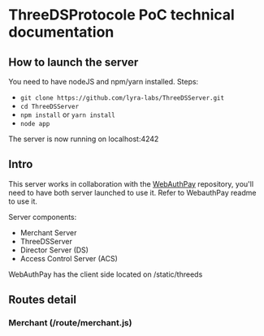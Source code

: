 # ThreeDSProtocole PoC technical documentation

## How to launch the server

You need to have nodeJS and npm/yarn installed.
Steps:

* `git clone https://github.com/lyra-labs/ThreeDSServer.git`
* `cd ThreeDSServer`
* `npm install` or `yarn install`
* `node app`

The server is now running on localhost:4242

## Intro

This server works in collaboration with the [WebAuthPay](https://github.com/lyra-labs/WebAuthPay) repository, you'll need to have both server launched to use it. Refer to WebauthPay readme to use it.

Server components:

* Merchant Server
* ThreeDSServer
* Director Server (DS)
* Access Control Server (ACS)

WebAuthPay has the client side located on /static/threeds

## Routes detail

### Merchant (/route/merchant.js)
